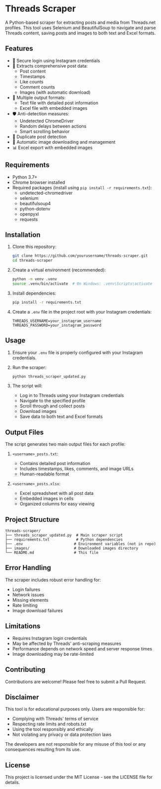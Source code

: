 # Threads Scraper

A Python-based scraper for extracting posts and media from Threads.net profiles. This tool uses Selenium and BeautifulSoup to navigate and parse Threads content, saving posts and images to both text and Excel formats.

## Features

- 🔐 Secure login using Instagram credentials
- 📝 Extracts comprehensive post data:
  - Post content
  - Timestamps
  - Like counts
  - Comment counts
  - Images (with automatic download)
- 💾 Multiple output formats:
  - Text file with detailed post information
  - Excel file with embedded images
- 🛡️ Anti-detection measures:
  - Undetected ChromeDriver
  - Random delays between actions
  - Smart scrolling behavior
- 🔄 Duplicate post detection
- 📸 Automatic image downloading and management
- 📊 Excel export with embedded images

## Requirements

- Python 3.7+
- Chrome browser installed
- Required packages (install using `pip install -r requirements.txt`):
  - undetected-chromedriver
  - selenium
  - beautifulsoup4
  - python-dotenv
  - openpyxl
  - requests

## Installation

1. Clone this repository:
   ```bash
   git clone https://github.com/yourusername/threads-scraper.git
   cd threads-scraper
   ```

2. Create a virtual environment (recommended):
   ```bash
   python -m venv .venv
   source .venv/bin/activate  # On Windows: .venv\Scripts\activate
   ```

3. Install dependencies:
   ```bash
   pip install -r requirements.txt
   ```

4. Create a `.env` file in the project root with your Instagram credentials:
   ```
   THREADS_USERNAME=your_instagram_username
   THREADS_PASSWORD=your_instagram_password
   ```

## Usage

1. Ensure your `.env` file is properly configured with your Instagram credentials.

2. Run the scraper:
   ```bash
   python threads_scraper_updated.py
   ```

3. The script will:
   - Log in to Threads using your Instagram credentials
   - Navigate to the specified profile
   - Scroll through and collect posts
   - Download images
   - Save data to both text and Excel formats

## Output Files

The script generates two main output files for each profile:

1. `<username>_posts.txt`:
   - Contains detailed post information
   - Includes timestamps, likes, comments, and image URLs
   - Human-readable format

2. `<username>_posts.xlsx`:
   - Excel spreadsheet with all post data
   - Embedded images in cells
   - Organized columns for easy viewing

## Project Structure

```
threads-scraper/
├── threads_scraper_updated.py  # Main scraper script
├── requirements.txt            # Python dependencies
├── .env                       # Environment variables (not in repo)
├── images/                    # Downloaded images directory
└── README.md                  # This file
```

## Error Handling

The scraper includes robust error handling for:
- Login failures
- Network issues
- Missing elements
- Rate limiting
- Image download failures

## Limitations

- Requires Instagram login credentials
- May be affected by Threads' anti-scraping measures
- Performance depends on network speed and server response times
- Image downloading may be rate-limited

## Contributing

Contributions are welcome! Please feel free to submit a Pull Request.

## Disclaimer

This tool is for educational purposes only. Users are responsible for:
- Complying with Threads' terms of service
- Respecting rate limits and robots.txt
- Using the tool responsibly and ethically
- Not violating any privacy or data protection laws

The developers are not responsible for any misuse of this tool or any consequences resulting from its use.

## License

This project is licensed under the MIT License - see the LICENSE file for details. 